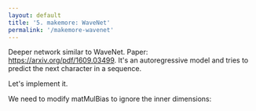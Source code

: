 ```yaml
---
layout: default
title: '5. makemore: WaveNet'
permalink: '/makemore-wavenet'
---
```


Deeper network similar to WaveNet. Paper: https://arxiv.org/pdf/1609.03499. It's an autoregressive model and tries to predict the next character in a sequence.

Let's implement it.

We need to modify matMulBias to ignore the inner dimensions:

<script>
import { random, transpose } from './1-bigram-utils.js';
import { matMul, FloatMatrix, Value } from './3-0-makemore-MLP-utils.js';

Value.addOperation( 'matMulBiasBroadcast', async ( A, B, bias ) => {
    const K = A.shape.at(-1);
    const restDims = A.shape.slice(0, -1);
    const [k2, N] = B.shape;

    if (K !== k2) {
        throw new Error(`Shape mismatch: A.shape=[${A.shape}], B.shape=[${B.shape}]`);
    }

    const restSize = restDims.reduce((a, b) => a * b, 1);
    const flatA = new FloatMatrix(A, [restSize, K]);
    const result = new FloatMatrix(await matMul(flatA, B), [...restDims, N]);

    if ( bias ) {
        if ( N !== bias.length ) {
            throw new Error('Bias vector dimension does not match the resulting matrix rows.');
        }

        // Add the biases to every row.
        for ( let m_ = restSize; m_--; ) {
            for ( let n_ = N; n_--; ) {
                result[ m_ * N + n_ ] += bias[ n_ ];
            }
        }
    }

    const out = [
        result,
        async ( grad ) => {
            const flatGrad = new FloatMatrix(grad, [restSize, N]);
            const flatGradA = await matMul(flatGrad, transpose(B));
            return new FloatMatrix(flatGradA, [...restDims, K]);
        },
        async ( grad ) => {
            const flatGrad = new FloatMatrix(grad, [restSize, N]);
            const flatGradB = await matMul(transpose(flatA), flatGrad);
            return new FloatMatrix(flatGradB, [K, N]);
        }
    ];

    if ( bias ) {
        out.push( ( grad ) => {
            const B = new FloatMatrix( null, [ N ] );
            for ( let m_ = restSize; m_--; ) {
                for ( let n_ = N; n_--; ) {
                    B[ n_ ] += grad[ m_ * N + n_ ];
                }
            }
            return B;
        } );
    }

    return out;
} );

// print( (await matMulBroadcast( new FloatMatrix( random, [ 4, 5, 80 ] ), new FloatMatrix( random, [ 80, 200 ] ) ) ).shape ) // [ 4, 5, 200 ];
</script>

<script>
import { random } from './1-bigram-utils.js';
import { buildDataSet, shuffle, Value, FloatMatrix, miniBatch, createLossesGraph } from './3-0-makemore-MLP-utils.js';
const response = await fetch('https://raw.githubusercontent.com/karpathy/makemore/master/names.txt');
const text = await response.text();
const names = text.split('\n');
const indexToCharMap = [ '.', ...new Set( names.join('') ) ].sort();
const vocabSize = indexToCharMap.length;
const stringToCharMap = {};

for ( let i = indexToCharMap.length; i--; ) {
    stringToCharMap[ indexToCharMap[ i ] ] = i;
}

shuffle( names );

// Hyperparameters
const nEmbed = 10;
const blockSize = 8;
const nHidden = 68;

const n1 = Math.floor( names.length * 0.8 );
const n2 = Math.floor( names.length * 0.9 );
const [ Xtr, Ytr ] = buildDataSet( names.slice( 0, n1 ), stringToCharMap, blockSize );
const [ Xdev, Ydev ] = buildDataSet( names.slice( n1, n2 ), stringToCharMap, blockSize );
const [ Xte, Yte ] = buildDataSet( names.slice( n2 ), stringToCharMap, blockSize );

</script>

<script data-src="utils.js">
import { random } from './1-bigram-utils.js';
import { Value, FloatMatrix } from './3-0-makemore-MLP-utils.js';

export class FlattenConsecutive {
    constructor( n ) {
        this.n = n;
    }
    apply( X ) {
        return X.reshape( ( [ b, t, c ] ) => {
            return t / this.n === 1 ? [ b, c * this.n ] : [ b, t / this.n, c * this.n ];
        });
    }
    params() {
        return [];
    }
}
export class LinearBroadcast {
    constructor( fan_in, fan_out, bias = true ) {
        this.weight = new Value( new FloatMatrix( () => random() / fan_in ** 0.5, [ fan_in, fan_out ] ) );
        if ( bias ) {
            this.bias = new Value( new FloatMatrix( () => 0, [ fan_out ] ) );
        }
    }
    apply( X ) {
        return X.matMulBiasBroadcast( this.weight, this.bias );
    }
    params() {
        return this.bias ? [ this.weight, this.bias ] : [ this.weight ];
    }
}
</script>

<script>
import { Linear, BatchNorm1d, Tanh, Embedding, Flatten, Sequential } from './3-4-layer-organisation-utils.js';
export { default as Plotly } from 'https://cdn.jsdelivr.net/npm/plotly.js-dist@2.26.2/+esm';

const model = new Sequential([
    new Embedding( vocabSize, nEmbed ),
    new FlattenConsecutive( 2 ), new LinearBroadcast( nEmbed * 2, nHidden ), /*new BatchNorm1d( nHidden )*/, new Tanh(),
    new FlattenConsecutive( 2 ), new LinearBroadcast( nHidden * 2, nHidden ), /*new BatchNorm1d( nHidden )*/, new Tanh(),
    new FlattenConsecutive( 2 ), new LinearBroadcast( nHidden * 2, nHidden ), /*new BatchNorm1d( nHidden )*/, new Tanh(),
    new LinearBroadcast( nHidden, vocabSize ),
]);

// Scale down weights to 0.01 to be less confident.
for (let w = model.layers.at(-1).weight.data, i = w.length; i--;) w[i] *= 0.1;

print( model.params(), 'Parameters' );
print( model.params().reduce( ( acc, param ) => acc + param.data.length, 0 ), 'Number of parameters' );

const batchLosses = [];
const losses = [];
const batchSize = 64;
</script>

<script>
const graph = document.createElement( 'div' );
print(graph);
for ( let i = 0; i < 200; i++ ) {
    const [ Xbatch, Ybatch ] = miniBatch( Xtr, Ytr, batchSize );
    const logits = model.apply( Xbatch );
    const loss = logits.softmaxCrossEntropy( Ybatch );
    await loss.forward();
    console.log(loss.data);
    batchLosses.push( loss.data );

    await loss.backward();
    const learningRate = batchLosses.length < 2000 ? 0.1 : 0.01;
    for ( const param of model.params() ) {
        for ( let i = param.data.length; i--; ) {
            param.data[ i ] -= learningRate * param.grad[ i ];
        }
    }

    if ( batchLosses.length % 100 === 0 ) {
        // Take the mean of the last 100 losses.
        const meanLoss = batchLosses.slice( -100 ).reduce( ( acc, curr ) => acc + curr, 0 ) / 100;
        losses.push( meanLoss );
    }

    await createLossesGraph( graph, batchLosses, losses );
}
</script>




